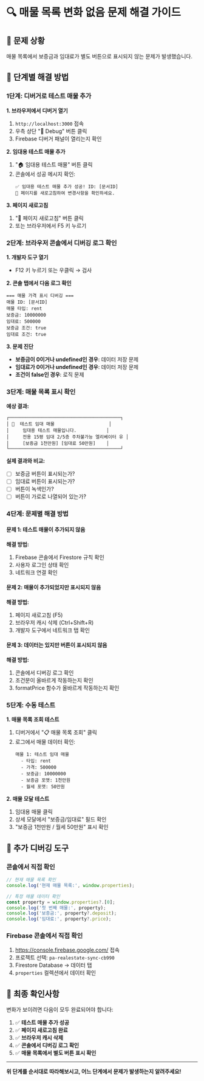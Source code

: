 # 🔍 매물 목록 변화 없음 문제 해결 가이드

## 🚨 **문제 상황**
매물 목록에서 보증금과 임대료가 별도 버튼으로 표시되지 않는 문제가 발생했습니다.

## 🧪 **단계별 해결 방법**

### 1단계: 디버거로 테스트 매물 추가

**1. 브라우저에서 디버거 열기**
1. `http://localhost:3000` 접속
2. 우측 상단 "🔧 Debug" 버튼 클릭
3. Firebase 디버거 패널이 열리는지 확인

**2. 임대용 테스트 매물 추가**
1. "🏠 임대용 테스트 매물" 버튼 클릭
2. 콘솔에서 성공 메시지 확인:
   ```
   ✅ 임대용 테스트 매물 추가 성공! ID: [문서ID]
   🔄 페이지를 새로고침하여 변경사항을 확인하세요.
   ```

**3. 페이지 새로고침**
1. "🔄 페이지 새로고침" 버튼 클릭
2. 또는 브라우저에서 F5 키 누르기

### 2단계: 브라우저 콘솔에서 디버깅 로그 확인

**1. 개발자 도구 열기**
- F12 키 누르기 또는 우클릭 → 검사

**2. 콘솔 탭에서 다음 로그 확인**
```
=== 매물 가격 표시 디버깅 ===
매물 ID: [문서ID]
매물 타입: rent
보증금: 10000000
임대료: 500000
보증금 조건: true
임대료 조건: true
```

**3. 문제 진단**
- **보증금이 0이거나 undefined인 경우**: 데이터 저장 문제
- **임대료가 0이거나 undefined인 경우**: 데이터 저장 문제
- **조건이 false인 경우**: 로직 문제

### 3단계: 매물 목록 표시 확인

**예상 결과:**
```
┌─────────────────────────────────────────┐
│ 🏢  테스트 임대 매물                    │
│     임대용 테스트 매물입니다.           │
│     전용 15평 임대 2/5층 주차불가능 엘리베이터 유 │
│     [보증금 1천만원] [임대료 50만원]    │
└─────────────────────────────────────────┘
```

**실제 결과와 비교:**
- [ ] 보증금 버튼이 표시되는가?
- [ ] 임대료 버튼이 표시되는가?
- [ ] 버튼이 녹색인가?
- [ ] 버튼이 가로로 나열되어 있는가?

### 4단계: 문제별 해결 방법

#### 문제 1: 테스트 매물이 추가되지 않음
**해결 방법:**
1. Firebase 콘솔에서 Firestore 규칙 확인
2. 사용자 로그인 상태 확인
3. 네트워크 연결 확인

#### 문제 2: 매물이 추가되었지만 표시되지 않음
**해결 방법:**
1. 페이지 새로고침 (F5)
2. 브라우저 캐시 삭제 (Ctrl+Shift+R)
3. 개발자 도구에서 네트워크 탭 확인

#### 문제 3: 데이터는 있지만 버튼이 표시되지 않음
**해결 방법:**
1. 콘솔에서 디버깅 로그 확인
2. 조건문이 올바르게 작동하는지 확인
3. formatPrice 함수가 올바르게 작동하는지 확인

### 5단계: 수동 테스트

**1. 매물 목록 조회 테스트**
1. 디버거에서 "📋 매물 목록 조회" 클릭
2. 로그에서 매물 데이터 확인:
   ```
   매물 1: 테스트 임대 매물
     - 타입: rent
     - 가격: 500000
     - 보증금: 10000000
     - 보증금 포맷: 1천만원
     - 월세 포맷: 50만원
   ```

**2. 매물 모달 테스트**
1. 임대용 매물 클릭
2. 상세 모달에서 "보증금/임대료" 필드 확인
3. "보증금 1천만원 / 월세 50만원" 표시 확인

## 🔧 **추가 디버깅 도구**

### 콘솔에서 직접 확인
```javascript
// 현재 매물 목록 확인
console.log('현재 매물 목록:', window.properties);

// 특정 매물 데이터 확인
const property = window.properties?.[0];
console.log('첫 번째 매물:', property);
console.log('보증금:', property?.deposit);
console.log('임대료:', property?.price);
```

### Firebase 콘솔에서 직접 확인
1. https://console.firebase.google.com/ 접속
2. 프로젝트 선택: `pa-realestate-sync-cb990`
3. Firestore Database → 데이터 탭
4. `properties` 컬렉션에서 데이터 확인

## 🎯 **최종 확인사항**

변화가 보이려면 다음이 모두 완료되어야 합니다:

1. ✅ **테스트 매물 추가 성공**
2. ✅ **페이지 새로고침 완료**
3. ✅ **브라우저 캐시 삭제**
4. ✅ **콘솔에서 디버깅 로그 확인**
5. ✅ **매물 목록에서 별도 버튼 표시 확인**

---

**위 단계를 순서대로 따라해보시고, 어느 단계에서 문제가 발생하는지 알려주세요!**

